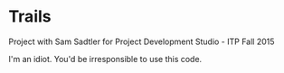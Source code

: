 # Trails
Project with Sam Sadtler for Project Development Studio - ITP Fall 2015

I'm an idiot. You'd be irresponsible to use this code. 
